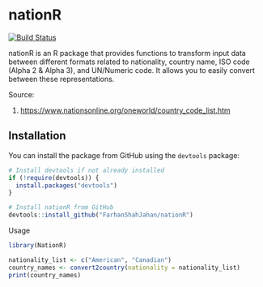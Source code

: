 # nationR

[![Build Status](https://travis-ci.org/FarhanShahJahan/nationR.svg?branch=master)](https://travis-ci.org/FarhanShahJahan/nationR)

nationR is an R package that provides functions to transform input data between different formats related to nationality, country name, ISO code (Alpha 2 & Alpha 3), and UN/Numeric code. It allows you to easily convert between these representations. 

Source:
1) https://www.nationsonline.org/oneworld/country_code_list.htm

## Installation

You can install the package from GitHub using the `devtools` package:

```R
# Install devtools if not already installed
if (!require(devtools)) {
  install.packages("devtools")
}

# Install nationR from GitHub
devtools::install_github("FarhanShahJahan/nationR")
```
Usage

```R
library(NationR)

nationality_list <- c("American", "Canadian")
country_names <- convert2country(nationality = nationality_list)
print(country_names)
